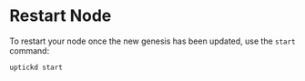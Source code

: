 # Restart Node

To restart your node once the new genesis has been updated, use the `start` command:

```
uptickd start
```
